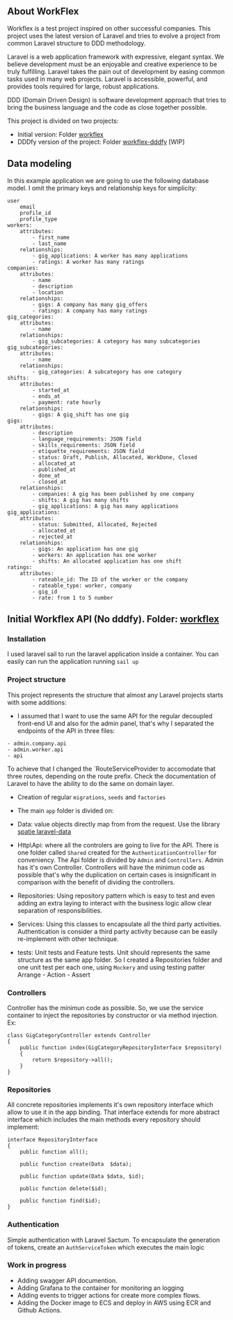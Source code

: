 ## About WorkFlex

Workflex is a test project inspired on other successful companies. This project uses the
latest version of Laravel and tries to evolve a project from common Laravel structure to DDD methodology.

Laravel is a web application framework with expressive, elegant syntax. We believe development must be an enjoyable and creative experience to be truly fulfilling. Laravel takes the pain out of development by easing common tasks used in many web projects.
Laravel is accessible, powerful, and provides tools required for large, robust applications.

DDD (Domain Driven Design) is software development approach that tries to bring
the business language and the code as close together possible.

This project is divided on two projects:

- Initial version: Folder [workflex](./workflex)
- DDDfy version of the project: Folder [workflex-dddfy](./workflex-dddfy) [WIP]

## Data modeling

In this example application we are going to use the following database model.
I omit the primary keys and relationship keys for simplicity:

```
user
    email
    profile_id
    profile_type
workers:
    attributes:
        - first_name
        - last_name
    relationships:
        - gig_applications: A worker has many applications
        - ratings: A worker has many ratings
companies:
    attributes:
        - name
        - description
        - location
    relationships:
        - gigs: A company has many gig_offers
        - ratings: A company has many ratings
gig_categories:
    attributes:
        - name
    relationships:
        - gig_subcategories: A category has many subcategories
gig_subcategories:
    attributes:
        - name
    relationships:
        - gig_categories: A subcategory has one category
shifts:
    attributes:
        - started_at
        - ends_at
        - payment: rate hourly
    relationships:
        - gigs: A gig_shift has one gig
gigs:
    attributes:
        - description
        - language_requirements: JSON field
        - skills_requirements: JSON field
        - etiquette_requirements: JSON field
        - status: Draft, Publish, Allocated, WorkDone, Closed
        - allocated_at
        - published_at
        - done_at
        - closed_at
    relationships:
        - companies: A gig has been published by one company
        - shifts: A gig has many shifts
        - gig_applications: A gig has many applications
gig_applications:
    attributes:
        - status: Submitted, Allocated, Rejected
        - allocated_at
        - rejected_at
    relationships:
        - gigs: An application has one gig
        - workers: An application has one worker
        - shifts: An allocated application has one shift
ratings:
    attributes:
        - rateable_id: The ID of the worker or the company
        - rateable_type: worker, company
        - gig_id
        - rate: from 1 to 5 number
```

## Initial Workflex API (No dddfy). Folder: [workflex](./workflex)

### Installation

I used laravel sail to run the laravel application inside a container. You can easily can run the application
running `sail up`

### Project structure

This project represents the structure that almost any Laravel projects starts with
some additions:

- I assumed that I want to use the same API for the regular decoupled front-end UI
  and also for the admin panel, that's why I separated the endpoints of the API in three
  files:

```
- admin.company.api
- admin.worker.api
- api
```

To achieve that I changed the `RouteServiceProvider to accomodate that three routes, depending on the route prefix.
Check the documentation of Laravel to have the ability to do the same on domain layer.

- Creation of regular `migrations`, `seeds` and `factories`
- The main `app` folder is divided on:

- Data: value objects directly map from from the request. Use the library [spatie laravel-data](https://spatie.be/docs/laravel-data/v1/as-a-resource/from-data-to-resource)
- Http\Api: where all the controlers are going to live for the API. There is one folder called `Shared` created for the
  `AuthenticationController` for conveniency. The Api folder is divided by `Admin` and `Controllers`. Admin has it's own
  Controller. Controllers will have the minimun code as possible that's why the duplication on certain cases is insignificant
  in comparison with the benefit of dividing the controllers.
- Repositories: Using repository pattern which is easy to test and even adding an extra laying to interact with the business logic
  allow clear separation of responsibilities.
- Services: Using this classes to encapsulate all the third party activities. Authentication is consider a third party activity because
  can be easily re-implement with other technique.
- tests: Unit tests and Feature tests. Unit should represents the same structure as the same app folder. So I created a Repositories
  folder and one unit test per each one, using `Mockery` and using testing patter Arrange - Action - Assert

### Controllers

Controller has the minimun code as possible. So, we use the service container to inject the repositories by constructor or via method
injection. Ex:

```
class GigCategoryController extends Controller
{
    public function index(GigCategoryRepositoryInterface $repository)
    {
        return $repository->all();
    }
}
```

### Repositories

All concrete repositories implements it's own repository interface which allow to use it in the app binding.
That interface extends for more abstract interface which includes the main methods every repository should
implement:

```
interface RepositoryInterface
{
    public function all();

    public function create(Data  $data);

    public function update(Data $data, $id);

    public function delete($id);

    public function find($id);
}
```

### Authentication

Simple authentication with Laravel Sactum. To encapsulate the generation of tokens, create an `AuthServiceToken` which
executes the main logic

### Work in progress

- Adding swagger API documention.
- Adding Grafana to the container for monitoring an logging
- Adding events to trigger actions for create more complex flows.
- Adding the Docker image to ECS and deploy in AWS using ECR and Github Actions.
